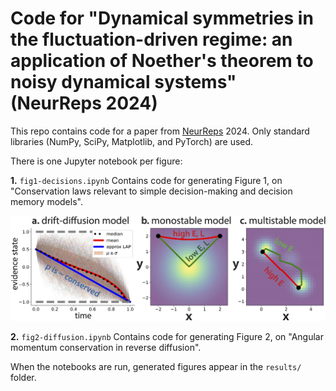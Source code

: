 # Code for "Dynamical symmetries in the fluctuation-driven regime: an application of Noether's theorem to noisy dynamical systems" (NeurReps 2024)
 
This repo contains code for a paper from [NeurReps](https://www.neurreps.org) 2024. Only standard libraries (NumPy, SciPy, Matplotlib, and PyTorch) are used.

There is one Jupyter notebook per figure:

**1.** `fig1-decisions.ipynb` Contains code for generating Figure 1, on "Conservation laws relevant to simple decision-making and decision memory models".

<p align="center">
<img src="fig_decision.png" width="600"/></p>

**2.** `fig2-diffusion.ipynb` Contains code for generating Figure 2, on "Angular momentum conservation in reverse diffusion".

When the notebooks are run, generated figures appear in the `results/` folder.
